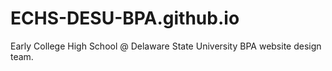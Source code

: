 # ECHS-DESU-BPA.github.io
Early College High School @ Delaware State University BPA website design team.
